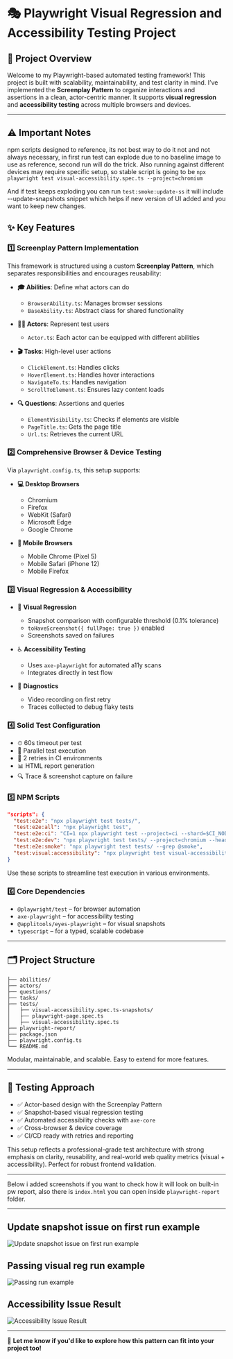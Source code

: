 # 🎭 Playwright Visual Regression and Accessibility Testing Project

## 🚀 Project Overview

Welcome to my Playwright-based automated testing framework! This project is built with scalability, maintainability, and test clarity in mind. I’ve implemented the **Screenplay Pattern** to organize interactions and assertions in a clean, actor-centric manner. It supports **visual regression** and **accessibility testing** across multiple browsers and devices.

---

## ⚠️ Important Notes

npm scripts designed to reference, its not best way to do it not and not always necessary, in first run test can explode due to no baseline image to use as reference, second run will do the trick. 
Also running against different devices may require specific setup, so stable script is going to be `npx playwright test visual-accessibility.spec.ts --project=chromium`

And if test keeps exploding you can run `test:smoke:update-ss` it will include --update-snapshots snippet which helps if new version of UI added and you want to keep new changes.

## ✨ Key Features

### 1️⃣ Screenplay Pattern Implementation

This framework is structured using a custom **Screenplay Pattern**, which separates responsibilities and encourages reusability:

* **🎓 Abilities**: Define what actors can do

  * `BrowserAbility.ts`: Manages browser sessions
  * `BaseAbility.ts`: Abstract class for shared functionality

* **🧑‍🎤 Actors**: Represent test users

  * `Actor.ts`: Each actor can be equipped with different abilities

* **🎬 Tasks**: High-level user actions

  * `ClickElement.ts`: Handles clicks
  * `HoverElement.ts`: Handles hover interactions
  * `NavigateTo.ts`: Handles navigation
  * `ScrollToElement.ts`: Ensures lazy content loads

* **🔍 Questions**: Assertions and queries

  * `ElementVisibility.ts`: Checks if elements are visible
  * `PageTitle.ts`: Gets the page title
  * `Url.ts`: Retrieves the current URL

### 2️⃣ Comprehensive Browser & Device Testing

Via `playwright.config.ts`, this setup supports:

* **💻 Desktop Browsers**

  * Chromium
  * Firefox
  * WebKit (Safari)
  * Microsoft Edge
  * Google Chrome

* **📱 Mobile Browsers**

  * Mobile Chrome (Pixel 5)
  * Mobile Safari (iPhone 12)
  * Mobile Firefox

### 3️⃣ Visual Regression & Accessibility

* 📸 **Visual Regression**

  * Snapshot comparison with configurable threshold (0.1% tolerance)
  * `toHaveScreenshot({ fullPage: true })` enabled
  * Screenshots saved on failures

* ♿ **Accessibility Testing**

  * Uses `axe-playwright` for automated a11y scans
  * Integrates directly in test flow

* 🎥 **Diagnostics**

  * Video recording on first retry
  * Traces collected to debug flaky tests

### 4️⃣ Solid Test Configuration

* ⏱ 60s timeout per test
* 🧪 Parallel test execution
* 🔁 2 retries in CI environments
* 📊 HTML report generation
* 🔍 Trace & screenshot capture on failure

### 5️⃣ NPM Scripts

```json
"scripts": {
  "test:e2e": "npx playwright test tests/",
  "test:e2e:all": "npx playwright test",
  "test:e2e:ci": "CI=1 npx playwright test --project=ci --shard=$CI_NODE_INDEX/$CI_NODE_TOTAL",
  "test:e2e:dev": "npx playwright test tests/ --project=chromium --headed --retries=0 --reporter=line",
  "test:e2e:smoke": "npx playwright test tests/ --grep @smoke",
  "test:visual:accessibility": "npx playwright test visual-accessibility.spec.ts"
}
```

Use these scripts to streamline test execution in various environments.

### 6️⃣ Core Dependencies

* `@playwright/test` – for browser automation
* `axe-playwright` – for accessibility testing
* `@applitools/eyes-playwright` – for visual snapshots
* `typescript` – for a typed, scalable codebase

---

## 🗂 Project Structure

```
├── abilities/
├── actors/
├── questions/
├── tasks/
├── tests/
│   ├── visual-accessibility.spec.ts-snapshots/
│   ├── playwright-page.spec.ts
│   ├── visual-accessibility.spec.ts
├── playwright-report/
├── package.json
├── playwright.config.ts
└── README.md
```

Modular, maintainable, and scalable. Easy to extend for more features.

---

## 🧪 Testing Approach

* ✅ Actor-based design with the Screenplay Pattern
* ✅ Snapshot-based visual regression testing
* ✅ Automated accessibility checks with `axe-core`
* ✅ Cross-browser & device coverage
* ✅ CI/CD ready with retries and reporting

This setup reflects a professional-grade test architecture with strong emphasis on clarity, reusability, and real-world web quality metrics (visual + accessibility). Perfect for robust frontend validation.

---

Below i added screenshots if you want to check how it will look on built-in pw report, also there is `index.html` you can open inside `playwright-report` folder.

---

## Update snapshot issue on first run example
![Update snapshot issue on first run example](https://github.com/user-attachments/assets/47eae257-7607-4391-8f7b-3a5faa449077)

## Passing visual reg run example
![Passing run example](https://github.com/user-attachments/assets/757e41eb-abc4-430f-9ed5-458386161747)

## Accessibility Issue Result
![Accessibility Issue Result](https://github.com/user-attachments/assets/34426a59-a08e-438c-9666-8577d803dc2f)

---

💬 **Let me know if you'd like to explore how this pattern can fit into your project too!**
